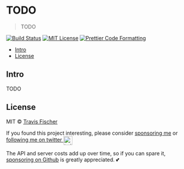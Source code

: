 # TODO <!-- omit in toc -->

> TODO

[![Build Status](https://github.com/transitive-bullshit/newsletter-ai-search/actions/workflows/test.yml/badge.svg)](https://github.com/transitive-bullshit/newsletter-ai-search/actions/workflows/test.yml) [![MIT License](https://img.shields.io/badge/license-MIT-blue)](https://github.com/transitive-bullshit/newsletter-ai-search/blob/main/license) [![Prettier Code Formatting](https://img.shields.io/badge/code_style-prettier-brightgreen.svg)](https://prettier.io)

- [Intro](#intro)
- [License](#license)

## Intro

TODO

## License

MIT © [Travis Fischer](https://transitivebullsh.it)

If you found this project interesting, please consider [sponsoring me](https://github.com/sponsors/transitive-bullshit) or <a href="https://twitter.com/transitive_bs">following me on twitter <img src="https://storage.googleapis.com/saasify-assets/twitter-logo.svg" alt="twitter" height="24px" align="center"></a>

The API and server costs add up over time, so if you can spare it, [sponsoring on Github](https://github.com/sponsors/transitive-bullshit) is greatly appreciated. 💕
